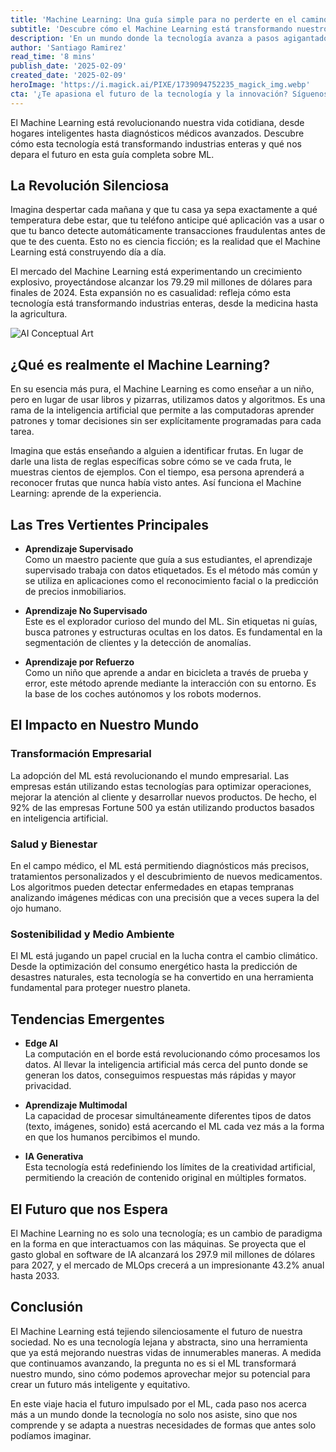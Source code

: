 ```yaml
---
title: 'Machine Learning: Una guía simple para no perderte en el camino'
subtitle: 'Descubre cómo el Machine Learning está transformando nuestro mundo y qué nos depara el futuro'
description: 'En un mundo donde la tecnología avanza a pasos agigantados, el Machine Learning (ML) se ha convertido en el faro que guía la revolución digital del siglo XXI. Pero, ¿qué significa realmente este término que escuchamos por todas partes y cómo está transformando nuestra vida cotidiana? Embarquémonos en un viaje para descubrir los secretos de esta fascinante tecnología.'
author: 'Santiago Ramirez'
read_time: '8 mins'
publish_date: '2025-02-09'
created_date: '2025-02-09'
heroImage: 'https://i.magick.ai/PIXE/1739094752235_magick_img.webp'
cta: '¿Te apasiona el futuro de la tecnología y la innovación? Síguenos en LinkedIn para mantenerte al día con las últimas tendencias en Machine Learning y descubre cómo esta tecnología está transformando el mundo empresarial.'
---
```


El Machine Learning está revolucionando nuestra vida cotidiana, desde hogares inteligentes hasta diagnósticos médicos avanzados. Descubre cómo esta tecnología está transformando industrias enteras y qué nos depara el futuro en esta guía completa sobre ML.

## La Revolución Silenciosa

Imagina despertar cada mañana y que tu casa ya sepa exactamente a qué temperatura debe estar, que tu teléfono anticipe qué aplicación vas a usar o que tu banco detecte automáticamente transacciones fraudulentas antes de que te des cuenta. Esto no es ciencia ficción; es la realidad que el Machine Learning está construyendo día a día.

El mercado del Machine Learning está experimentando un crecimiento explosivo, proyectándose alcanzar los 79.29 mil millones de dólares para finales de 2024. Esta expansión no es casualidad: refleja cómo esta tecnología está transformando industrias enteras, desde la medicina hasta la agricultura.

![AI Conceptual Art](https://i.magick.ai/PIXE/1739094752238_magick_img.webp)

## ¿Qué es realmente el Machine Learning?

En su esencia más pura, el Machine Learning es como enseñar a un niño, pero en lugar de usar libros y pizarras, utilizamos datos y algoritmos. Es una rama de la inteligencia artificial que permite a las computadoras aprender patrones y tomar decisiones sin ser explícitamente programadas para cada tarea.

Imagina que estás enseñando a alguien a identificar frutas. En lugar de darle una lista de reglas específicas sobre cómo se ve cada fruta, le muestras cientos de ejemplos. Con el tiempo, esa persona aprenderá a reconocer frutas que nunca había visto antes. Así funciona el Machine Learning: aprende de la experiencia.

## Las Tres Vertientes Principales

- **Aprendizaje Supervisado**  
  Como un maestro paciente que guía a sus estudiantes, el aprendizaje supervisado trabaja con datos etiquetados. Es el método más común y se utiliza en aplicaciones como el reconocimiento facial o la predicción de precios inmobiliarios.

- **Aprendizaje No Supervisado**  
  Este es el explorador curioso del mundo del ML. Sin etiquetas ni guías, busca patrones y estructuras ocultas en los datos. Es fundamental en la segmentación de clientes y la detección de anomalías.

- **Aprendizaje por Refuerzo**  
  Como un niño que aprende a andar en bicicleta a través de prueba y error, este método aprende mediante la interacción con su entorno. Es la base de los coches autónomos y los robots modernos.

## El Impacto en Nuestro Mundo

### Transformación Empresarial

La adopción del ML está revolucionando el mundo empresarial. Las empresas están utilizando estas tecnologías para optimizar operaciones, mejorar la atención al cliente y desarrollar nuevos productos. De hecho, el 92% de las empresas Fortune 500 ya están utilizando productos basados en inteligencia artificial.

### Salud y Bienestar

En el campo médico, el ML está permitiendo diagnósticos más precisos, tratamientos personalizados y el descubrimiento de nuevos medicamentos. Los algoritmos pueden detectar enfermedades en etapas tempranas analizando imágenes médicas con una precisión que a veces supera la del ojo humano.

### Sostenibilidad y Medio Ambiente

El ML está jugando un papel crucial en la lucha contra el cambio climático. Desde la optimización del consumo energético hasta la predicción de desastres naturales, esta tecnología se ha convertido en una herramienta fundamental para proteger nuestro planeta.

## Tendencias Emergentes

- **Edge AI**  
  La computación en el borde está revolucionando cómo procesamos los datos. Al llevar la inteligencia artificial más cerca del punto donde se generan los datos, conseguimos respuestas más rápidas y mayor privacidad.

- **Aprendizaje Multimodal**  
  La capacidad de procesar simultáneamente diferentes tipos de datos (texto, imágenes, sonido) está acercando el ML cada vez más a la forma en que los humanos percibimos el mundo.

- **IA Generativa**  
  Esta tecnología está redefiniendo los límites de la creatividad artificial, permitiendo la creación de contenido original en múltiples formatos.

## El Futuro que nos Espera

El Machine Learning no es solo una tecnología; es un cambio de paradigma en la forma en que interactuamos con las máquinas. Se proyecta que el gasto global en software de IA alcanzará los 297.9 mil millones de dólares para 2027, y el mercado de MLOps crecerá a un impresionante 43.2% anual hasta 2033.

## Conclusión

El Machine Learning está tejiendo silenciosamente el futuro de nuestra sociedad. No es una tecnología lejana y abstracta, sino una herramienta que ya está mejorando nuestras vidas de innumerables maneras. A medida que continuamos avanzando, la pregunta no es si el ML transformará nuestro mundo, sino cómo podemos aprovechar mejor su potencial para crear un futuro más inteligente y equitativo.

En este viaje hacia el futuro impulsado por el ML, cada paso nos acerca más a un mundo donde la tecnología no solo nos asiste, sino que nos comprende y se adapta a nuestras necesidades de formas que antes solo podíamos imaginar.